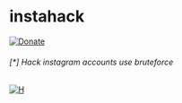 # instahack
[![Donate](https://img.shields.io/badge/Donate-PayPal-green.svg)](https://www.paypal.com/cgi-bin/webscr?cmd=_s-xclick&hosted_button_id=ARVABYAUX3NPC)

###### [*] Hack instagram accounts use bruteforce

[![H](https://github.com/hamidsss33/instahack/assets/109768539/7e6fe412-3a93-41d0-9a84-b6d7b3aa2408)](LinkNaSait)
